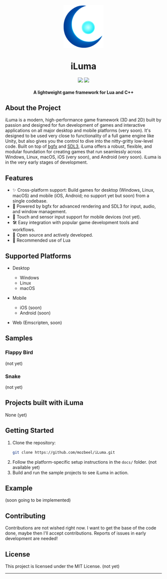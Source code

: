 <div align="center">
  <img src="docs/assets/iluma-logo-ntxt.png" width="128"></img>
  <h1>iLuma</h1>
  
  <img src="https://img.shields.io/badge/supports-Lua-000080?logo=lua&logoColor=white">
  <img src="https://img.shields.io/badge/written%20in-C++-00599C?logo=c%2B%2B&logoColor=white">

  <h4>A lightweight game framework for Lua and C++</h4>

</div>


## About the Project

iLuma is a modern, high-performance game framework (3D and 2D) built by passion and designed for fun development of games and interactive applications on all major desktop and mobile platforms (very soon). It's designed to be used very close to functionality of a full game engine like Unity, but also gives you the control to dive into the nitty-gritty low-level code. Built on top of <a href="https://github.com/bkaradzic/bgfx">bgfx</a> and <a href="https://github.com/libsdl-org/SDL"> SDL3</a>, iLuma offers a robust, flexible, and modular foundation for creating games that run seamlessly across Windows, Linux, macOS, iOS (very soon), and Android (very soon). iLuma is in the very early stages of development. 

## Features

- ✨ Cross-platform support: Build games for desktop (Windows, Linux, macOS) and mobile (iOS, Android; no support yet but soon) from a single codebase.
- 🚀 Powered by bgfx for advanced rendering and SDL3 for input, audio, and window management.
- 📱 Touch and sensor input support for mobile devices (not yet).
- 🛠️ Easy integration with popular game development tools and workflows.
- 📂 Open source and actively developed.
- 🌙 Recommended use of Lua

## Supported Platforms

- Desktop
  - Windows
  - Linux
  - macOS
- Mobile
  - iOS (soon)
  - Android (soon)

- Web (Emscripten, soon)

## Samples

### Flappy Bird

(not yet)

### Snake

(not yet)

## Projects built with iLuma

None (yet)

## Getting Started

1. Clone the repository:
   ```bash
   git clone https://github.com/mozbeel/iLuma.git
   ```
2. Follow the platform-specific setup instructions in the `docs/` folder. (not available yet)
3. Build and run the sample projects to see iLuma in action.

## Example 

(soon going to be implemented)

## Contributing

Contributions are not wished right now. I want to get the base of the code done, maybe then I'll accept contributions. Reports of issues in early development are needed!

## License

This project is licensed under the MIT License. (not yet)

---

